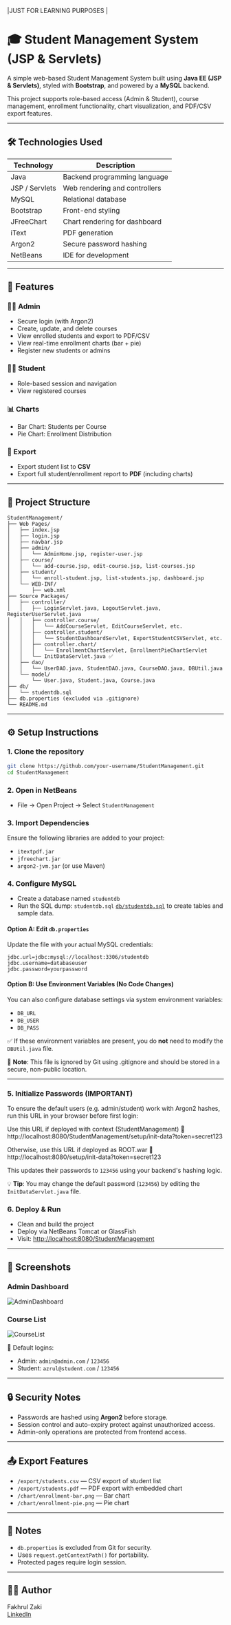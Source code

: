 |JUST FOR LEARNING PURPOSES |
# 🎓 Student Management System (JSP & Servlets)

A simple web-based Student Management System built using **Java EE (JSP & Servlets)**, styled with **Bootstrap**, and powered by a **MySQL** backend.

This project supports role-based access (Admin & Student), course management, enrollment functionality, chart visualization, and PDF/CSV export features.

---

## 🛠️ Technologies Used

| Technology     | Description                      |
|----------------|----------------------------------|
| Java           | Backend programming language     |
| JSP / Servlets | Web rendering and controllers    |
| MySQL          | Relational database              |
| Bootstrap      | Front-end styling                |
| JFreeChart     | Chart rendering for dashboard    |
| iText          | PDF generation                   |
| Argon2         | Secure password hashing          |
| NetBeans       | IDE for development              |

---

## 🚀 Features

### 👨‍💼 Admin

- Secure login (with Argon2)
- Create, update, and delete courses
- View enrolled students and export to PDF/CSV
- View real-time enrollment charts (bar + pie)
- Register new students or admins

### 👨‍🎓 Student

- Role-based session and navigation
- View registered courses

### 📊 Charts

- Bar Chart: Students per Course
- Pie Chart: Enrollment Distribution

### 📄 Export

- Export student list to **CSV**
- Export full student/enrollment report to **PDF** (including charts)

---

## 🧱 Project Structure

```
StudentManagement/
├── Web Pages/
│   ├── index.jsp
│   ├── login.jsp
│   ├── navbar.jsp
│   ├── admin/
│   │   └── AdminHome.jsp, register-user.jsp
│   ├── course/
│   │   └── add-course.jsp, edit-course.jsp, list-courses.jsp
│   ├── student/
│   │   └── enroll-student.jsp, list-students.jsp, dashboard.jsp
│   └── WEB-INF/
│       ├── web.xml
├── Source Packages/
│   ├── controller/
│   │   ├── LoginServlet.java, LogoutServlet.java, RegisterUserServlet.java
│   │   ├── controller.course/
│   │   │   └── AddCourseServlet, EditCourseServlet, etc.
│   │   ├── controller.student/
│   │   │   └── StudentDashboardServlet, ExportStudentCSVServlet, etc.
│   │   ├── controller.chart/
│   │   │   └── EnrollmentChartServlet, EnrollmentPieChartServlet
│   │   └── InitDataServlet.java ✅
│   ├── dao/
│   │   └── UserDAO.java, StudentDAO.java, CourseDAO.java, DBUtil.java
│   └── model/
│       └── User.java, Student.java, Course.java
├── db/
│   └── studentdb.sql
├── db.properties (excluded via .gitignore)
└── README.md
```

---

## ⚙️ Setup Instructions

### 1. Clone the repository

```bash
git clone https://github.com/your-username/StudentManagement.git
cd StudentManagement
```

### 2. Open in NetBeans

- File → Open Project → Select `StudentManagement`

### 3. Import Dependencies

Ensure the following libraries are added to your project:
- `itextpdf.jar`
- `jfreechart.jar`
- `argon2-jvm.jar` (or use Maven)


### 4. Configure MySQL

- Create a database named `studentdb`
- Run the SQL dump: `studentdb.sql` [`db/studentdb.sql`](db/studentdb.sql) to create tables and sample data.

#### Option A: Edit `db.properties`
Update the file with your actual MySQL credentials:

```properties
jdbc.url=jdbc:mysql://localhost:3306/studentdb
jdbc.username=databaseuser
jdbc.password=yourpassword
```

#### Option B: Use Environment Variables (No Code Changes)
You can also configure database settings via system environment variables:

- `DB_URL`
- `DB_USER`
- `DB_PASS`

✅ If these environment variables are present, you do **not** need to modify the `DBUtil.java` file.


🚫 **Note**: This file is ignored by Git using .gitignore and should be stored in a secure, non-public location.

---


### 5. Initialize Passwords (IMPORTANT)
To ensure the default users (e.g. admin/student) work with Argon2 hashes, run this URL in your browser before first login:

Use this URL if deployed with context (StudentManagement)
🔗 http://localhost:8080/StudentManagement/setup/init-data?token=secret123

Otherwise, use this URL if deployed as ROOT.war
🔗 http://localhost:8080/setup/init-data?token=secret123

This updates their passwords to `123456` using your backend's hashing logic.

💡 **Tip**: You may change the default password (`123456`) by editing the `InitDataServlet.java` file.


### 6. Deploy & Run

- Clean and build the project
- Deploy via NetBeans Tomcat or GlassFish
- Visit: [http://localhost:8080/StudentManagement](http://localhost:8080/StudentManagement)

---

## 📸 Screenshots

### Admin Dashboard
![AdminDashboard](AdminDashboard.png)

### Course List
![CourseList](CourseList.png)

🧪 Default logins:  
- Admin: `admin@admin.com` / `123456`  
- Student: `azrul@student.com` / `123456`

---

## 🔒 Security Notes

- Passwords are hashed using **Argon2** before storage.
- Session control and auto-expiry protect against unauthorized access.
- Admin-only operations are protected from frontend access.

---

## 📤 Export Features

- `/export/students.csv` — CSV export of student list
- `/export/students.pdf` — PDF export with embedded chart
- `/chart/enrollment-bar.png` — Bar chart
- `/chart/enrollment-pie.png` — Pie chart

---

## 📌 Notes
- `db.properties` is excluded from Git for security.
- Uses `request.getContextPath()` for portability.
- Protected pages require login session.

---

## 👨‍💻 Author

Fakhrul Zaki  
[LinkedIn](https://www.linkedin.com/in/fakhrul-adli-mohd-zaki-135b83344)
